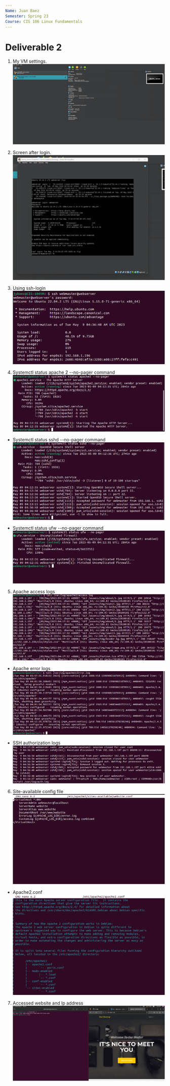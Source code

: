 ```yaml
---
Name: Juan Baez
Semester: Spring 23
Course: CIS 106 Linux Fundamentals
---
```


# Deliverable 2

1. My VM settings.
![VM-settings](settings.png)<br>

2. Screen after login.
![Log-in-screen](login.png)<br>

3. Using ssh-login
![Ssh-login](ssh-login.png)<br>

4. Systemctl status apache 2 --no-pager command
![apache_status](apache2-status.png)<br>

- Systemctl status sshd --no-pager command
![ssh](ssh-status.png)<br>

- Systemctl status ufw --no-pager command
![ufw](ufw-status.png)

5. Apache access logs
![apache_logs](apache-access.png)<br>

- Apache error logs
![apache_err](apache-error.png)<br>

- SSH authorization logs
![ssh-auth.log](ssh-log.png)<br>

6. Site-available config file
![site-ava](sites-ave.png)<br>

- Apache2.conf 
![apache.config](apache2.config.png)<br>

7. Accessed website and Ip address
![website](website.png)